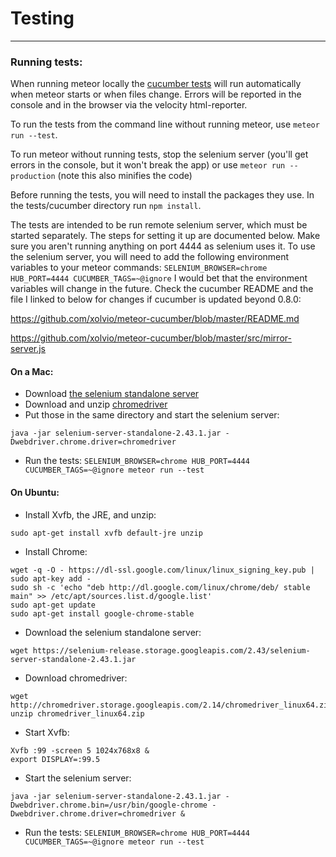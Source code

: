 # Testing
---------

### Running tests:

When running meteor locally the
[cucumber tests](https://github.com/xolvio/meteor-cucumber)
will run automatically when meteor starts or when files change.
Errors will be reported in the console and in the browser via the velocity html-reporter.

To run the tests from the command line without running meteor, use ```meteor run --test```.

To run meteor without running tests, stop the selenium server (you'll get errors in the console, but it won't break the app) or use ```meteor run --production``` (note this also minifies the code)

Before running the tests, you will need to install the packages they use.
In the tests/cucumber directory run `npm install`.

The tests are intended to be run remote selenium server, which must be started separately.
The steps for setting it up are documented below.
Make sure you aren't running anything on port 4444 as selenium uses it.
To use the selenium server, you will need to add the following environment variables
to your meteor commands: `SELENIUM_BROWSER=chrome HUB_PORT=4444 CUCUMBER_TAGS=~@ignore`
I would bet that the environment variables will change in the future. Check the
cucumber README and the file I linked to below for changes if cucumber is updated beyond 0.8.0:

https://github.com/xolvio/meteor-cucumber/blob/master/README.md

https://github.com/xolvio/meteor-cucumber/blob/master/src/mirror-server.js

#### On a Mac:
* Download [the selenium standalone server](https://selenium-release.storage.googleapis.com/2.43/selenium-server-standalone-2.43.1.jar)
* Download and unzip [chromedriver](http://chromedriver.storage.googleapis.com/2.14/chromedriver_mac32.zip)
* Put those in the same directory and start the selenium server: 
```
java -jar selenium-server-standalone-2.43.1.jar -Dwebdriver.chrome.driver=chromedriver
```
* Run the tests: ```SELENIUM_BROWSER=chrome HUB_PORT=4444 CUCUMBER_TAGS=~@ignore meteor run --test```


#### On Ubuntu:
* Install Xvfb, the JRE, and unzip: 
```
sudo apt-get install xvfb default-jre unzip
```
* Install Chrome:
```
wget -q -O - https://dl-ssl.google.com/linux/linux_signing_key.pub | sudo apt-key add - 
sudo sh -c 'echo "deb http://dl.google.com/linux/chrome/deb/ stable main" >> /etc/apt/sources.list.d/google.list'
sudo apt-get update 
sudo apt-get install google-chrome-stable 
```
* Download the selenium standalone server:
```
wget https://selenium-release.storage.googleapis.com/2.43/selenium-server-standalone-2.43.1.jar
```
* Download chromedriver: 
```
wget http://chromedriver.storage.googleapis.com/2.14/chromedriver_linux64.zip
unzip chromedriver_linux64.zip
```
* Start Xvfb: 
```
Xvfb :99 -screen 5 1024x768x8 &
export DISPLAY=:99.5
```
* Start the selenium server: 
```
java -jar selenium-server-standalone-2.43.1.jar -Dwebdriver.chrome.bin=/usr/bin/google-chrome -Dwebdriver.chrome.driver=chromedriver &
```
* Run the tests: ```SELENIUM_BROWSER=chrome HUB_PORT=4444 CUCUMBER_TAGS=~@ignore meteor run --test```




